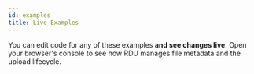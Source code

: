 ```yaml
---
id: examples
title: Live Examples
---
```


You can edit code for any of these examples __and see changes live__. Open your browser's console to see how RDU manages file metadata and the upload lifecycle.

<div id="rsg-root"></div>
<script type="text/javascript" src="./assets/styleguide/build/bundle.e85ce448.js" async="true"></script>
